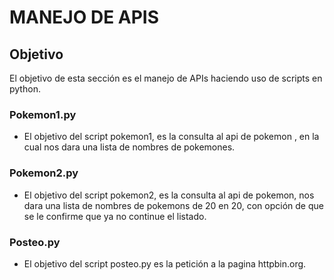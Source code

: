 
# MANEJO DE APIS

## Objetivo
El objetivo de esta sección es el manejo de APIs haciendo uso de scripts en python.

### Pokemon1.py
- El objetivo del script pokemon1, es la consulta al api de pokemon , en la cual nos dara una lista de nombres de pokemones.
### Pokemon2.py
- El objetivo del script pokemon2, es la consulta al api de pokemon, nos dara una lista de nombres de pokemons de 20 en 20, con opción de que se le confirme que ya no continue el listado. 
### Posteo.py
- El objetivo del script posteo.py es la petición a la pagina httpbin.org.
